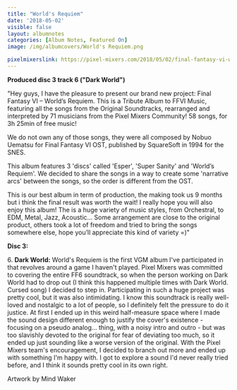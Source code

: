 ```yaml
---
title: "World's Requiem"
date: '2018-05-02'
visible: false
layout: albumnotes
categories: [Album Notes, Featured On]
image: /img/albumcovers/World's Requiem.png

pixelmixerslink: https://pixel-mixers.com/2018/05/02/final-fantasy-vi-worlds-requiem-tribute-album/
---
```

**Produced disc 3 track 6 ("Dark World")**

"Hey guys, I have the pleasure to present our brand new project:
Final Fantasy VI – World’s Requiem.
This is a Tribute Album to FFVI Music, featuring all the songs from the Original Soundtracks, rearranged and interpreted by 71 musicians from the Pixel Mixers Community!
58 songs, for 3h 25min of free music!

We do not own any of those songs, they were all composed by Nobuo Uematsu for Final Fantasy VI OST, published by SquareSoft in 1994 for the SNES.

This album features 3 'discs' called 'Esper', 'Super Sanity' and 'World’s Requiem'.
We decided to share the songs in a way to create some 'narrative arcs' between the songs, so the order is different from the OST.

This is our best album in term of production, the making took us 9 months but i think the final result was worth the wait! I really hope you will also enjoy this album!
The is a huge variety of music styles, from Orchestral, to EDM, Metal, Jazz, Acoustic…
Some arrangement are close to the original product, others took a lot of freedom and tried to bring the songs somewhere else, hope you’ll appreciate this kind of variety =)"

**Disc 3:**

6\. **Dark World:** World's Requiem is the first VGM album I've participated in that revolves around a game I haven't played. Pixel Mixers was committed to covering the entire FF6 soundtrack, so when the person working on Dark World had to drop out (I think this happened multiple times with Dark World. Cursed song) I decided to step in. Participating in such a huge project was pretty cool, but it was also intimidating. I know this soundtrack is really well-loved and nostalgic to a lot of people, so I definitely felt the pressure to do it justice. At first I ended up in this weird half-measure space where I made the sound design different enough to justify the cover's existence - focusing on a pseudo analog... thing, with a noisy intro and outro - but was too slavishly devoted to the original for fear of deviating too much, so it ended up just sounding like a worse version of the original. With the Pixel Mixers team's encouragement, I decided to branch out more and ended up with something I'm happy with. I got to explore a sound I'd never really tried before, and I think it sounds pretty cool in its own right.

Artwork by Mind Waker
